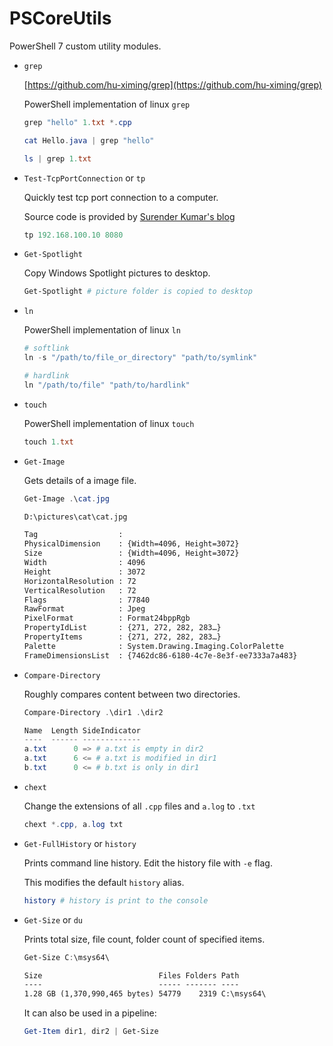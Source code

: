 # PSCoreUtils

PowerShell 7 custom utility modules.

- `grep`
  
  [https://github.com/hu-ximing/grep](https://github.com/hu-ximing/grep)
  
  PowerShell implementation of linux `grep`
  
  ```powershell
  grep "hello" 1.txt *.cpp
  ```
  
  ```powershell
  cat Hello.java | grep "hello"
  ```
  
  ```powershell
  ls | grep 1.txt
  ```

- `Test-TcpPortConnection` or `tp`
  
  Quickly test tcp port connection to a computer.
  
  Source code is provided by [Surender Kumar's blog](https://www.techtutsonline.com/powershell-alternative-telnet-command/)
  
  ```powershell
  tp 192.168.100.10 8080
  ```

- `Get-Spotlight`
  
  Copy Windows Spotlight pictures to desktop.
  
  ```powershell
  Get-Spotlight # picture folder is copied to desktop
  ```

- `ln`
  
  PowerShell implementation of linux `ln`
  
  ```powershell
  # softlink
  ln -s "/path/to/file_or_directory" "path/to/symlink"
  
  # hardlink
  ln "/path/to/file" "path/to/hardlink"
  ```

- `touch`
  
  PowerShell implementation of linux `touch`
  
  ```powershell
  touch 1.txt
  ```

- `Get-Image`
  
  Gets details of a image file.
  
  ```powershell
  Get-Image .\cat.jpg
  ```
  
  ```txt
  D:\pictures\cat\cat.jpg
  
  Tag                  :
  PhysicalDimension    : {Width=4096, Height=3072}
  Size                 : {Width=4096, Height=3072}
  Width                : 4096
  Height               : 3072
  HorizontalResolution : 72
  VerticalResolution   : 72
  Flags                : 77840
  RawFormat            : Jpeg
  PixelFormat          : Format24bppRgb
  PropertyIdList       : {271, 272, 282, 283…}
  PropertyItems        : {271, 272, 282, 283…}
  Palette              : System.Drawing.Imaging.ColorPalette
  FrameDimensionsList  : {7462dc86-6180-4c7e-8e3f-ee7333a7a483}
  ```

- `Compare-Directory`
  
  Roughly compares content between two directories.
  
  ```powershell
  Compare-Directory .\dir1 .\dir2
  ```
  
  ```powershell
  Name  Length SideIndicator
  ----  ------ -------------
  a.txt      0 => # a.txt is empty in dir2
  a.txt      6 <= # a.txt is modified in dir1
  b.txt      0 <= # b.txt is only in dir1
  ```

- `chext`
  
  Change the extensions of all `.cpp` files and `a.log` to `.txt`
  
  ```powershell
  chext *.cpp, a.log txt
  ```

- `Get-FullHistory` or `history`
  
  Prints command line history. Edit the history file with `-e` flag.
  
  This modifies the default `history` alias.
  
  ```powershell
  history # history is print to the console
  ```

- `Get-Size` or `du`

  Prints total size, file count, folder count of specified items.

  ```powershell
  Get-Size C:\msys64\
  ```

  ```txt
  Size                          Files Folders Path
  ----                          ----- ------- ----
  1.28 GB (1,370,990,465 bytes) 54779    2319 C:\msys64\
  ```

  It can also be used in a pipeline:

  ```powershell
  Get-Item dir1, dir2 | Get-Size
  ```
